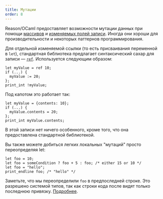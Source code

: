 ```yaml
---
title: Мутации
order: 8
---
```



Reason/OCaml предоставляет возможности мутации данных при помощи
[массивов](#built-in-data-types-array) и [изменяемых полей записи](#built-in-data-types-record).
Иногда они хороши для производительности и некоторых паттернов программирования.

Для отдельной изменяемой ссылки (то есть присваивания переменной в `let`),
стандартная библиотека предлагает синтаксический сахар для
записи — [`ref`](http://caml.inria.fr/pub/docs/manual-ocaml/libref/Pervasives.html#TYPEref).
Используется следующим образом:

```reason
let myValue = ref 10;
if (...) {
  myValue := 20;
};
print_int !myValue;
```

Под капотом это работает так:

```reason
let myValue = {contents: 10};
if (...) {
  myValue.contents = 20;
};
print_int myValue.contents;
```

В этой записи нет ничего особенного, кроме того, что она предоставлена стандартной
библиотекой.

Вы также можете добиться легких локальных "мутаций" просто переопределяя let:

```reason
let foo = 10;
let foo = someCondition ? foo + 5 : foo; /* either 15 or 10 */
let foo = "hello";
print_endline foo; /* "hello" */
```

Заметьте, что мы переопределили `foo` в предпоследней строке. Это разрешено системой
типов, так как строки кода после видят только последнюю привязку. [Подробнее](#basics-let-binding).
